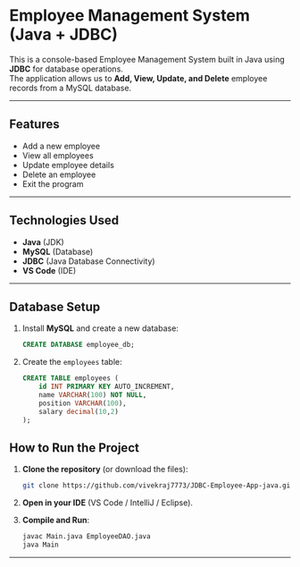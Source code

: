 # Employee Management System (Java + JDBC)

This is a console-based Employee Management System built in Java using **JDBC** for database operations.  
The application allows us to **Add, View, Update, and Delete** employee records from a MySQL database.

---

## Features
- Add a new employee
- View all employees
- Update employee details
- Delete an employee
- Exit the program

---

## Technologies Used
- **Java** (JDK)
- **MySQL** (Database)
- **JDBC** (Java Database Connectivity)
- **VS Code** (IDE)

---

## Database Setup

1. Install **MySQL** and create a new database:
    ```sql
    CREATE DATABASE employee_db;
    ```

2. Create the `employees` table:
    ```sql
    CREATE TABLE employees (
        id INT PRIMARY KEY AUTO_INCREMENT,
        name VARCHAR(100) NOT NULL,
        position VARCHAR(100),
        salary decimal(10,2)
    );

   ```

## How to Run the Project

1. **Clone the repository** (or download the files):
    ```bash
    git clone https://github.com/vivekraj7773/JDBC-Employee-App-java.git
    ```
    
2. **Open in your IDE** (VS Code / IntelliJ / Eclipse).
   

4. **Compile and Run**:
    ```bash
    javac Main.java EmployeeDAO.java
    java Main
    ```

---


